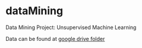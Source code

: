 # dataMining
Data Mining Project: Unsupervised Machine Learning

Data can be found at [google drive folder](https://drive.google.com/drive/u/1/folders/1yw2Y3cxsSXTgbTJg5nSaLs2cwNSPhWXl)
